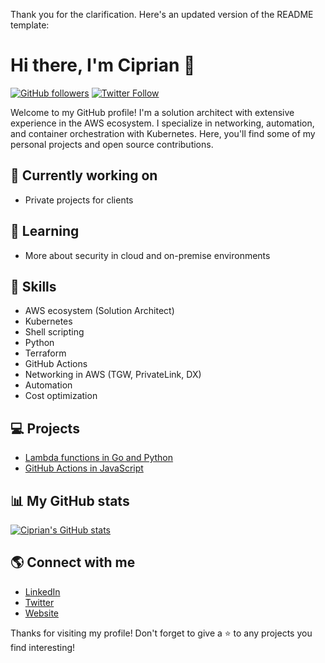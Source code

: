 Thank you for the clarification. Here's an updated version of the README template:

# Hi there, I'm Ciprian 👋

[![GitHub followers](https://img.shields.io/github/followers/ursuciprian?style=social)](https://github.com/ursuciprian)
[![Twitter Follow](https://img.shields.io/twitter/follow/cipursu?style=social)](https://twitter.com/cipursu)

Welcome to my GitHub profile! I'm a solution architect with extensive experience in the AWS ecosystem. I specialize in networking, automation, and container orchestration with Kubernetes. Here, you'll find some of my personal projects and open source contributions.

## 🔭 Currently working on
- Private projects for clients

## 🌱 Learning
- More about security in cloud and on-premise environments

## 🚀 Skills
- AWS ecosystem (Solution Architect)
- Kubernetes
- Shell scripting
- Python
- Terraform
- GitHub Actions
- Networking in AWS (TGW, PrivateLink, DX)
- Automation
- Cost optimization

## 💻 Projects
- [Lambda functions in Go and Python](https://github.com/ursuciprian/aws-lambda-functions)
- [GitHub Actions in JavaScript](https://github.com/ursuciprian/github-actions)

## 📊 My GitHub stats
[![Ciprian's GitHub stats](https://github-readme-stats.vercel.app/api?username=ursuciprian&show_icons=true&theme=radical)](https://github.com/ursuciprian)

## 🌎 Connect with me
- [LinkedIn](https://www.linkedin.com/in/ursuciprian/)
- [Twitter](https://twitter.com/yourusername)
- [Website](https://www.yourwebsite.com/)

Thanks for visiting my profile! Don't forget to give a ⭐️ to any projects you find interesting!
